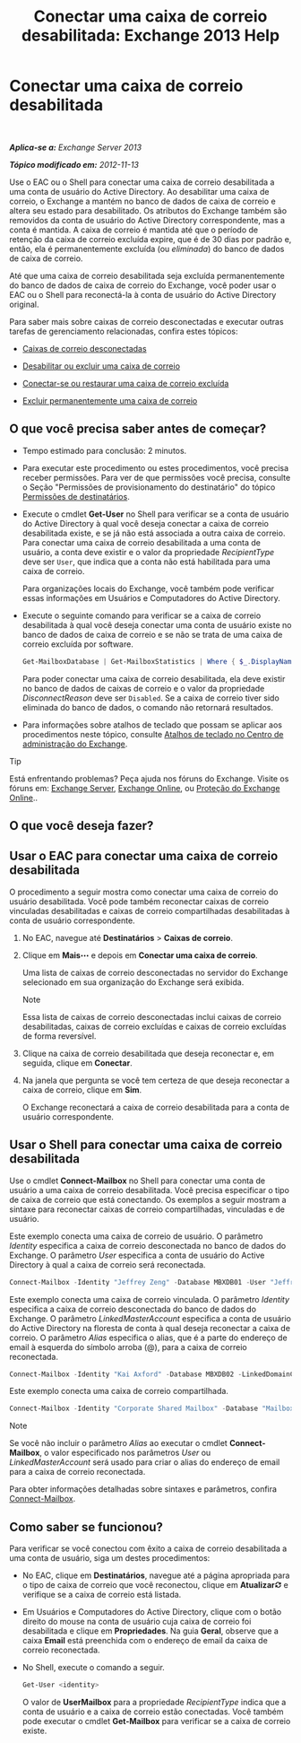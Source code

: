 ﻿---
title: 'Conectar uma caixa de correio desabilitada: Exchange 2013 Help'
TOCTitle: Conectar uma caixa de correio desabilitada
ms:assetid: a8abd399-75fd-4ee2-b2e4-634b55e4f79f
ms:mtpsurl: https://technet.microsoft.com/pt-br/library/JJ863439(v=EXCHG.150)
ms:contentKeyID: 50556266
ms.date: 01/10/2018
mtps_version: v=EXCHG.150
ms.translationtype: HT
---

# Conectar uma caixa de correio desabilitada

 

_**Aplica-se a:** Exchange Server 2013_

_**Tópico modificado em:** 2012-11-13_

Use o EAC ou o Shell para conectar uma caixa de correio desabilitada a uma conta de usuário do Active Directory. Ao desabilitar uma caixa de correio, o Exchange a mantém no banco de dados de caixa de correio e altera seu estado para desabilitado. Os atributos do Exchange também são removidos da conta de usuário do Active Directory correspondente, mas a conta é mantida. A caixa de correio é mantida até que o período de retenção da caixa de correio excluída expire, que é de 30 dias por padrão e, então, ela é permanentemente excluída (ou *eliminada*) do banco de dados de caixa de correio.

Até que uma caixa de correio desabilitada seja excluída permanentemente do banco de dados de caixa de correio do Exchange, você poder usar o EAC ou o Shell para reconectá-la à conta de usuário do Active Directory original.

Para saber mais sobre caixas de correio desconectadas e executar outras tarefas de gerenciamento relacionadas, confira estes tópicos:

  - [Caixas de correio desconectadas](disconnected-mailboxes-exchange-2013-help.md)

  - [Desabilitar ou excluir uma caixa de correio](disable-or-delete-a-mailbox-exchange-2013-help.md)

  - [Conectar-se ou restaurar uma caixa de correio excluída](connect-or-restore-a-deleted-mailbox-exchange-2013-help.md)

  - [Excluir permanentemente uma caixa de correio](permanently-delete-a-mailbox-exchange-2013-help.md)

## O que você precisa saber antes de começar?

  - Tempo estimado para conclusão: 2 minutos.

  - Para executar este procedimento ou estes procedimentos, você precisa receber permissões. Para ver de que permissões você precisa, consulte o Seção "Permissões de provisionamento do destinatário" do tópico [Permissões de destinatários](recipients-permissions-exchange-2013-help.md).

  - Execute o cmdlet **Get-User** no Shell para verificar se a conta de usuário do Active Directory à qual você deseja conectar a caixa de correio desabilitada existe, e se já não está associada a outra caixa de correio. Para conectar uma caixa de correio desabilitada a uma conta de usuário, a conta deve existir e o valor da propriedade *RecipientType* deve ser `User`, que indica que a conta não está habilitada para uma caixa de correio.
    
    Para organizações locais do Exchange, você também pode verificar essas informações em Usuários e Computadores do Active Directory.

  - Execute o seguinte comando para verificar se a caixa de correio desabilitada à qual você deseja conectar uma conta de usuário existe no banco de dados de caixa de correio e se não se trata de uma caixa de correio excluída por software.
    
    ```powershell
    Get-MailboxDatabase | Get-MailboxStatistics | Where { $_.DisplayName -eq "<display name>" } | fl DisplayName,Database,DisconnectReason
    ```
    
    Para poder conectar uma caixa de correio desabilitada, ela deve existir no banco de dados de caixas de correio e o valor da propriedade *DisconnectReason* deve ser `Disabled`. Se a caixa de correio tiver sido eliminada do banco de dados, o comando não retornará resultados.

  - Para informações sobre atalhos de teclado que possam se aplicar aos procedimentos neste tópico, consulte [Atalhos de teclado no Centro de administração do Exchange](keyboard-shortcuts-in-the-exchange-admin-center-exchange-online-protection-help.md).


> [!TIP]
> Está enfrentando problemas? Peça ajuda nos fóruns do Exchange. Visite os fóruns em: <A href="https://go.microsoft.com/fwlink/p/?linkid=60612">Exchange Server</A>, <A href="https://go.microsoft.com/fwlink/p/?linkid=267542">Exchange Online</A>, ou <A href="https://go.microsoft.com/fwlink/p/?linkid=285351">Proteção do Exchange Online</A>..



## O que você deseja fazer?

## Usar o EAC para conectar uma caixa de correio desabilitada

O procedimento a seguir mostra como conectar uma caixa de correio do usuário desabilitada. Você pode também reconectar caixas de correio vinculadas desabilitadas e caixas de correio compartilhadas desabilitadas à conta de usuário correspondente.

1.  No EAC, navegue até **Destinatários** \> **Caixas de correio**.

2.  Clique em **Mais**![Ícone Mais opções](images/JJ150550.5381819e-3b21-4873-8714-e9b956290b28(EXCHG.150).gif "Ícone Mais opções") e depois em **Conectar uma caixa de correio**.
    
    Uma lista de caixas de correio desconectadas no servidor do Exchange selecionado em sua organização do Exchange será exibida.
    

    > [!NOTE]
    > Essa lista de caixas de correio desconectadas inclui caixas de correio desabilitadas, caixas de correio excluídas e caixas de correio excluídas de forma reversível.



3.  Clique na caixa de correio desabilitada que deseja reconectar e, em seguida, clique em **Conectar**.

4.  Na janela que pergunta se você tem certeza de que deseja reconectar a caixa de correio, clique em **Sim**.
    
    O Exchange reconectará a caixa de correio desabilitada para a conta de usuário correspondente.

## Usar o Shell para conectar uma caixa de correio desabilitada

Use o cmdlet **Connect-Mailbox** no Shell para conectar uma conta de usuário a uma caixa de correio desabilitada. Você precisa especificar o tipo de caixa de correio que está conectando. Os exemplos a seguir mostram a sintaxe para reconectar caixas de correio compartilhadas, vinculadas e de usuário.

Este exemplo conecta uma caixa de correio de usuário. O parâmetro *Identity* especifica a caixa de correio desconectada no banco de dados do Exchange. O parâmetro *User* especifica a conta de usuário do Active Directory à qual a caixa de correio será reconectada.

```powershell
Connect-Mailbox -Identity "Jeffrey Zeng" -Database MBXDB01 -User "Jeffrey Zeng"
```

Este exemplo conecta uma caixa de correio vinculada. O parâmetro *Identity* especifica a caixa de correio desconectada do banco de dados do Exchange. O parâmetro *LinkedMasterAccount* especifica a conta de usuário do Active Directory na floresta de conta à qual deseja reconectar a caixa de correio. O parâmetro *Alias* especifica o alias, que é a parte do endereço de email à esquerda do símbolo arroba (@), para a caixa de correio reconectada.

```powershell
Connect-Mailbox -Identity "Kai Axford" -Database MBXDB02 -LinkedDomainController FabrikamDC01 -LinkedMasterAccount kai.axford@fabrikam.com -Alias kaia
```

Este exemplo conecta uma caixa de correio compartilhada.

```powershell
Connect-Mailbox -Identity "Corporate Shared Mailbox" -Database "Mailbox Database 03" -User "Corporate Shared Mailbox" -Alias corpshared -Shared
```


> [!NOTE]
> Se você não incluir o parâmetro <EM>Alias</EM> ao executar o cmdlet <STRONG>Connect-Mailbox</STRONG>, o valor especificado nos parâmetros <EM>User</EM> ou <EM>LinkedMasterAccount</EM> será usado para criar o alias do endereço de email para a caixa de correio reconectada.



Para obter informações detalhadas sobre sintaxes e parâmetros, confira [Connect-Mailbox](https://technet.microsoft.com/pt-br/library/aa997878\(v=exchg.150\)).

## Como saber se funcionou?

Para verificar se você conectou com êxito a caixa de correio desabilitada a uma conta de usuário, siga um destes procedimentos:

  - No EAC, clique em **Destinatários**, navegue até a página apropriada para o tipo de caixa de correio que você reconectou, clique em **Atualizar**![Ícone Atualizar](images/Dd353189.85f271ca-32a4-426c-842a-d2172567099d(EXCHG.150).gif "Ícone Atualizar") e verifique se a caixa de correio está listada.

  - Em Usuários e Computadores do Active Directory, clique com o botão direito do mouse na conta de usuário cuja caixa de correio foi desabilitada e clique em **Propriedades**. Na guia **Geral**, observe que a caixa **Email** está preenchida com o endereço de email da caixa de correio reconectada.

  - No Shell, execute o comando a seguir.
    
    ```powershell
    Get-User <identity>
    ```
    
    O valor de **UserMailbox** para a propriedade *RecipientType* indica que a conta de usuário e a caixa de correio estão conectadas. Você também pode executar o cmdlet **Get-Mailbox** para verificar se a caixa de correio existe.

